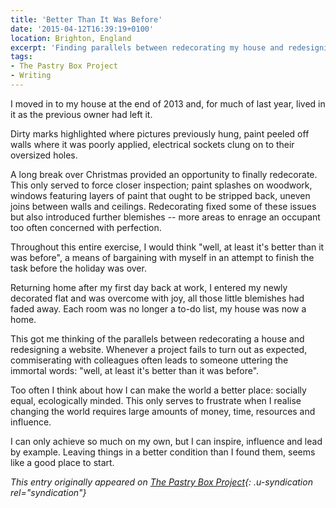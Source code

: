 ```yaml
---
title: 'Better Than It Was Before'
date: '2015-04-12T16:39:19+0100'
location: Brighton, England
excerpt: 'Finding parallels between redecorating my house and redesigning a website.'
tags:
- The Pastry Box Project
- Writing
---
```

I moved in to my house at the end of 2013 and, for much of last year, lived in it as the previous owner had left it.

Dirty marks highlighted where pictures previously hung, paint peeled off walls where it was poorly applied, electrical sockets clung on to their oversized holes.

A long break over Christmas provided an opportunity to finally redecorate. This only served to force closer inspection; paint splashes on woodwork, windows featuring layers of paint that ought to be stripped back, uneven joins between walls and ceilings. Redecorating fixed some of these issues but also introduced further blemishes -- more areas to enrage an occupant too often concerned with perfection.

Throughout this entire exercise, I would think "well, at least it's better than it was before", a means of bargaining with myself in an attempt to finish the task before the holiday was over.

Returning home after my first day back at work, I entered my newly decorated flat and was overcome with joy, all those little blemishes had faded away. Each room was no longer a to-do list, my house was now a home.

This got me thinking of the parallels between redecorating a house and redesigning a website. Whenever a project fails to turn out as expected, commiserating with colleagues often leads to someone uttering the immortal words: "well, at least it's better than it was before".

Too often I think about how I can make the world a better place: socially equal, ecologically minded. This only serves to frustrate when I realise changing the world requires large amounts of money, time, resources and influence.

I can only achieve so much on my own, but I can inspire, influence and lead by example. Leaving things in a better condition than I found them, seems like a good place to start.

_This entry originally appeared on [The Pastry Box Project][1]{: .u-syndication rel="syndication"}_

[1]: https://the-pastry-box-project.net/paul-lloyd/2015-march-12
